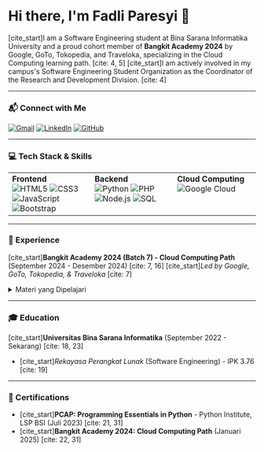 # Hi there, I'm Fadli Paresyi 👋

[cite_start]I am a Software Engineering student at Bina Sarana Informatika University and a proud cohort member of **Bangkit Academy 2024** by Google, GoTo, Tokopedia, and Traveloka, specializing in the Cloud Computing learning path. [cite: 4, 5] [cite_start]I am actively involved in my campus's Software Engineering Student Organization as the Coordinator of the Research and Development Division. [cite: 4]

---

### 📬 Connect with Me

<a href="mailto:fadlicrzn123@gmail.com"><img src="https://img.shields.io/badge/Gmail-D14836?style=for-the-badge&logo=gmail&logoColor=white" alt="Gmail"/></a>
<a href="[PASTE-YOUR-LINKEDIN-URL-HERE]"><img src="https://img.shields.io/badge/LinkedIn-0077B5?style=for-the-badge&logo=linkedin&logoColor=white" alt="LinkedIn"/></a>
<a href="https://github.com/fadlicrzn"><img src="https://img.shields.io/badge/GitHub-181717?style=for-the-badge&logo=github&logoColor=white" alt="GitHub"/></a>

---

### 💻 Tech Stack & Skills

<table>
  <tr>
    <td valign="top" width="33%">
      <strong>Frontend</strong><br>
      <img src="https://img.shields.io/badge/HTML5-E34F26?style=for-the-badge&logo=html5&logoColor=white" alt="HTML5"> 
      <img src="https://img.shields.io/badge/CSS3-1572B6?style=for-the-badge&logo=css3&logoColor=white" alt="CSS3"> 
      <img src="https://img.shields.io/badge/JavaScript-F7DF1E?style=for-the-badge&logo=javascript&logoColor=black" alt="JavaScript"> 
      <img src="https://img.shields.io/badge/Bootstrap-7952B3?style=for-the-badge&logo=bootstrap&logoColor=white" alt="Bootstrap"> 
    </td>
    <td valign="top" width="33%">
      <strong>Backend</strong><br>
      <img src="https://img.shields.io/badge/Python-3776AB?style=for-the-badge&logo=python&logoColor=white" alt="Python"> 
      <img src="https://img.shields.io/badge/PHP-777BB4?style=for-the-badge&logo=php&logoColor=white" alt="PHP"> 
      <img src="https://img.shields.io/badge/Node.js-339933?style=for-the-badge&logo=node.js&logoColor=white" alt="Node.js"> 
      <img src="https://img.shields.io/badge/SQL-4479A1?style=for-the-badge&logo=postgresql&logoColor=white" alt="SQL"> 
    </td>
    <td valign="top" width="33%">
      <strong>Cloud Computing</strong><br>
      <img src="https://img.shields.io/badge/Google_Cloud-4285F4?style=for-the-badge&logo=google-cloud&logoColor=white" alt="Google Cloud"> 
    </td>
  </tr>
</table>

---

### 🚀 Experience

[cite_start]**Bangkit Academy 2024 (Batch 7) - Cloud Computing Path** (September 2024 - Desember 2024) [cite: 7, 16]
[cite_start]*Led by Google, GoTo, Tokopedia, & Traveloka* [cite: 7]
<details>
  <summary>Materi yang Dipelajari</summary>
  
  - [cite_start]Google IT Support [cite: 8]
  - [cite_start]Cloud Computing Foundation [cite: 9]
  - [cite_start]Web Basic [cite: 10]
  - [cite_start]Back-End Basic [cite: 11]
  - [cite_start]Cloud Engineer [cite: 12]
  - [cite_start]Artificial Intelligence [cite: 13]
  - [cite_start]Applied Machine Learning for Cloud Engineer [cite: 14]
  - [cite_start]Applied Development with Cloud Run [cite: 15]
</details>

---

### 🎓 Education

[cite_start]**Universitas Bina Sarana Informatika** (September 2022 - Sekarang) [cite: 18, 23]
- [cite_start]*Rekayasa Perangkat Lunak* (Software Engineering) - IPK 3.76 [cite: 19]

---

### 📜 Certifications

- [cite_start]**PCAP: Programming Essentials in Python** - Python Institute, LSP BSI (Juli 2023) [cite: 21, 31]
- [cite_start]**Bangkit Academy 2024: Cloud Computing Path** (Januari 2025) [cite: 22, 31]
